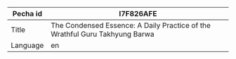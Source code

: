 |Pecha id | I7F826AFE
| --- | --- 
|Title | The Condensed Essence: A Daily Practice of the Wrathful Guru Takhyung Barwa 
|Language | en